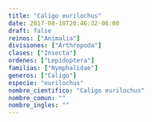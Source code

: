 ```yaml
---
title: "Caligo eurilochus"
date: 2017-08-18T20:46:32-06:00
draft: false
reinos: ["Animalia"]
divisiones: ["Arthropoda"]
clases: ["Insecta"]
ordenes: ["Lepidoptera"]
familias: ["Nymphalidae"]
generos: ["Caligo"]
especie: "eurilochus"
nombre_cientifico: "Caligo eurilochus"
nombre_comun: ""
nombre_ingles: ""
---
```

